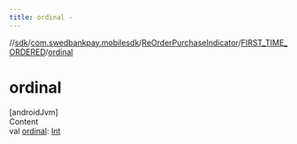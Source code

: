 ```yaml
---
title: ordinal -
---
```

//[sdk](../../../../index)/[com.swedbankpay.mobilesdk](../../index)/[ReOrderPurchaseIndicator](../index)/[FIRST_TIME_ORDERED](index)/[ordinal](ordinal)



# ordinal  
[androidJvm]  
Content  
val [ordinal](ordinal): [Int](https://kotlinlang.org/api/latest/jvm/stdlib/kotlin/-int/index.html)  



